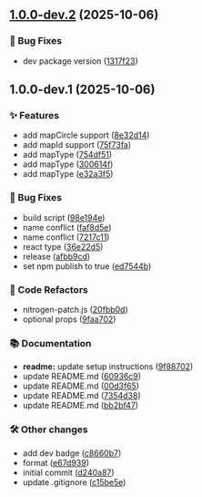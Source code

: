 ## [1.0.0-dev.2](https://github.com/pinpong/react-native-google-maps-plus/compare/v1.0.0-dev.1...v1.0.0-dev.2) (2025-10-06)

### 🐛 Bug Fixes

* dev package version ([1317f23](https://github.com/pinpong/react-native-google-maps-plus/commit/1317f234d832a623c6e5dbce4dafd9154da73857))

## 1.0.0-dev.1 (2025-10-06)

### ✨ Features

* add mapCircle support ([8e32d14](https://github.com/pinpong/react-native-google-maps-plus/commit/8e32d14ae6d3e8254a46ffbb19fd3eb26575f46d))
* add mapId support ([75f73fa](https://github.com/pinpong/react-native-google-maps-plus/commit/75f73fac949f8e2a5112e1456226e60de8540474))
* add mapType ([754df51](https://github.com/pinpong/react-native-google-maps-plus/commit/754df51a8819ce5475d29262bbf95d8f0586393f))
* add mapType ([300614f](https://github.com/pinpong/react-native-google-maps-plus/commit/300614f22419f166c2482025f66b761145e75394))
* add mapType ([e32a3f5](https://github.com/pinpong/react-native-google-maps-plus/commit/e32a3f59fc1128b6a4c295d4e5d74d8afa7aa3cd))

### 🐛 Bug Fixes

* build script ([98e194e](https://github.com/pinpong/react-native-google-maps-plus/commit/98e194e61d08af96ce75e156a6f5e3a5378c1b4c))
* name conflict ([faf8d5e](https://github.com/pinpong/react-native-google-maps-plus/commit/faf8d5e7a0f79bfceb8454510e8e5ad3771fdbd2))
* name conflict ([7217c11](https://github.com/pinpong/react-native-google-maps-plus/commit/7217c113bc2e5742bbc4b119eec7672c0b240cba))
* react type ([36e22d5](https://github.com/pinpong/react-native-google-maps-plus/commit/36e22d59f0746ad9759799465eefed8f66a19049))
* release ([afbb9cd](https://github.com/pinpong/react-native-google-maps-plus/commit/afbb9cdf0261c35fcd4c6423096fbecaa482f704))
* set npm publish to true ([ed7544b](https://github.com/pinpong/react-native-google-maps-plus/commit/ed7544b5c0b39cec418a83842e215253ac7b6eef))

### 🔄 Code Refactors

* nitrogen-patch.js ([20fbb0d](https://github.com/pinpong/react-native-google-maps-plus/commit/20fbb0d7bea58bd54ade53119dc510d0ce9b18f9))
* optional props ([9faa702](https://github.com/pinpong/react-native-google-maps-plus/commit/9faa7024c2bea0818734cb5831b93c4d360da0bd))

### 📚 Documentation

* **readme:** update setup instructions ([9f88702](https://github.com/pinpong/react-native-google-maps-plus/commit/9f88702b187fde5c2e3d852f1d0aeeac48f8222b))
* update README.md ([60936c9](https://github.com/pinpong/react-native-google-maps-plus/commit/60936c9351f95e590b779883d161aad1272f4a1b))
* update README.md ([00d3f65](https://github.com/pinpong/react-native-google-maps-plus/commit/00d3f656679415a8105fff2ae52fd0bd3106e472))
* update README.md ([7354d38](https://github.com/pinpong/react-native-google-maps-plus/commit/7354d3822298b75ad28024f5488cc25e70891b9c))
* update README.md ([bb2bf47](https://github.com/pinpong/react-native-google-maps-plus/commit/bb2bf47d7b273e1dd02a44425713ebe7c9bfb612))

### 🛠️ Other changes

* add dev badge ([c8660b7](https://github.com/pinpong/react-native-google-maps-plus/commit/c8660b75581f447953fba6c9ec440146fcf8f48d))
* format ([e67d939](https://github.com/pinpong/react-native-google-maps-plus/commit/e67d939e23a8db82432334c767f780ebe2320d6c))
* initial commit ([d240a87](https://github.com/pinpong/react-native-google-maps-plus/commit/d240a870fa08e5a01ef8b3e981f7e78c7e113fef))
* update .gitignore ([c15be5e](https://github.com/pinpong/react-native-google-maps-plus/commit/c15be5eb436d05f1f5a25fe7c8249e7c23eea3b2))
